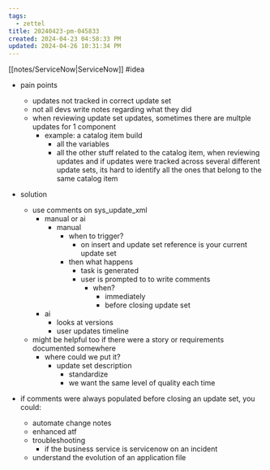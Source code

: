 ```yaml
---
tags:
  - zettel
title: 20240423-pm-045833
created: 2024-04-23 04:58:33 PM
updated: 2024-04-26 10:31:34 PM
---
```

[[notes/ServiceNow|ServiceNow]] #idea 

- pain points 
	- updates not tracked in correct update set 
	- not all devs write notes regarding what they did 
	- when reviewing update set updates, sometimes there are multple updates for 1 component 
		- example: a catalog item build 
			- all the variables 
			- all the other stuff related to the catalog item, when reviewing updates and if updates were tracked across several different update sets, its hard to identify all the ones that belong to the same catalog item 

- solution
	- use comments on sys_update_xml 
		- manual or ai 
			- manual
				- when to trigger? 
					- on insert and update set reference is your current update set
				- then what happens 
					- task is generated 
					- user is prompted to to write comments 
						- when? 
							- immediately 
							- before closing update set 
		- ai 
			- looks at versions 
			- user updates timeline 
	- might be helpful too if there were a story or requirements documented somewhere 
		- where could we put it? 
			- update set description
				- standardize 
				- we want the same level of quality each time 

- if comments were always populated before closing an update set, you could:
	- automate change notes 
	- enhanced atf 
	- troubleshooting 
		- if the business service is servicenow on an incident
	- understand the evolution of an application file 
